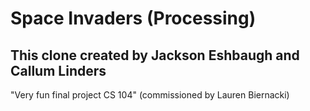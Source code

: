 # Space Invaders (Processing)
## This clone created by Jackson Eshbaugh and Callum Linders

"Very fun final project CS 104"
(commissioned by Lauren Biernacki)